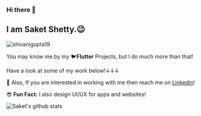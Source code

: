 ### Hi there 👋
## I am **Saket Shetty**.😉

<p align="left"> <img src="https://komarev.com/ghpvc/?username=saket-shetty&label=Profile Views&color=blue&style=plastic" alt="shivanigupta19" /> </p>

You may know me by my 🐦**Flutter** Projects, but I do much more than that!

Have a look at some of my work below!↓↓↓

💬 Also, If you are interested in working with me then reach me on [Linkedin](https://www.linkedin.com/in/saket-shetty/)!

😎 **Fun Fact:** I also design UI/UX for apps and websites!

![Saket's github stats](https://github-readme-stats.vercel.app/api?username=saket-shetty&show_icons=true&title_color=74ff0a&icon_color=74ff0a&text_color=9f9f9f&bg_color=2D2D2D)
